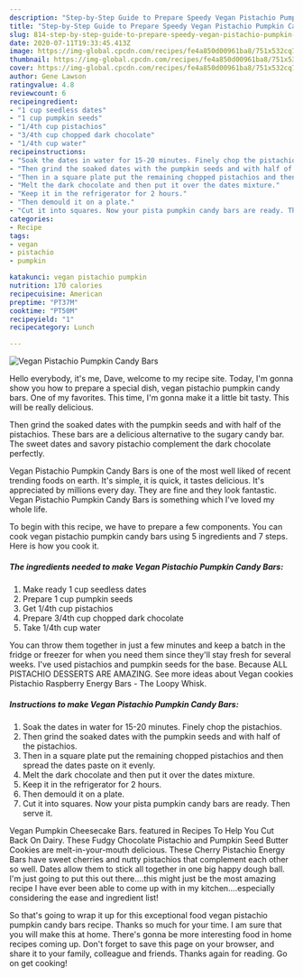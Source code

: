 ```yaml
---
description: "Step-by-Step Guide to Prepare Speedy Vegan Pistachio Pumpkin Candy Bars"
title: "Step-by-Step Guide to Prepare Speedy Vegan Pistachio Pumpkin Candy Bars"
slug: 814-step-by-step-guide-to-prepare-speedy-vegan-pistachio-pumpkin-candy-bars
date: 2020-07-11T19:33:45.413Z
image: https://img-global.cpcdn.com/recipes/fe4a850d00961ba8/751x532cq70/vegan-pistachio-pumpkin-candy-bars-recipe-main-photo.jpg
thumbnail: https://img-global.cpcdn.com/recipes/fe4a850d00961ba8/751x532cq70/vegan-pistachio-pumpkin-candy-bars-recipe-main-photo.jpg
cover: https://img-global.cpcdn.com/recipes/fe4a850d00961ba8/751x532cq70/vegan-pistachio-pumpkin-candy-bars-recipe-main-photo.jpg
author: Gene Lawson
ratingvalue: 4.8
reviewcount: 6
recipeingredient:
- "1 cup seedless dates"
- "1 cup pumpkin seeds"
- "1/4th cup pistachios"
- "3/4th cup chopped dark chocolate"
- "1/4th cup water"
recipeinstructions:
- "Soak the dates in water for 15-20 minutes. Finely chop the pistachios."
- "Then grind the soaked dates with the pumpkin seeds and with half of the pistachios."
- "Then in a square plate put the remaining chopped pistachios and then spread the dates paste on it evenly."
- "Melt the dark chocolate and then put it over the dates mixture."
- "Keep it in the refrigerator for 2 hours."
- "Then demould it on a plate."
- "Cut it into squares. Now your pista pumpkin candy bars are ready. Then serve it."
categories:
- Recipe
tags:
- vegan
- pistachio
- pumpkin

katakunci: vegan pistachio pumpkin 
nutrition: 170 calories
recipecuisine: American
preptime: "PT37M"
cooktime: "PT50M"
recipeyield: "1"
recipecategory: Lunch

---
```



![Vegan Pistachio Pumpkin Candy Bars](https://img-global.cpcdn.com/recipes/fe4a850d00961ba8/751x532cq70/vegan-pistachio-pumpkin-candy-bars-recipe-main-photo.jpg)

Hello everybody, it's me, Dave, welcome to my recipe site. Today, I'm gonna show you how to prepare a special dish, vegan pistachio pumpkin candy bars. One of my favorites. This time, I'm gonna make it a little bit tasty. This will be really delicious.

Then grind the soaked dates with the pumpkin seeds and with half of the pistachios. These bars are a delicious alternative to the sugary candy bar. The sweet dates and savory pistachio complement the dark chocolate perfectly.

Vegan Pistachio Pumpkin Candy Bars is one of the most well liked of recent trending foods on earth. It's simple, it is quick, it tastes delicious. It's appreciated by millions every day. They are fine and they look fantastic. Vegan Pistachio Pumpkin Candy Bars is something which I've loved my whole life.


To begin with this recipe, we have to prepare a few components. You can cook vegan pistachio pumpkin candy bars using 5 ingredients and 7 steps. Here is how you cook it.

<!--inarticleads1-->

##### The ingredients needed to make Vegan Pistachio Pumpkin Candy Bars:

1. Make ready 1 cup seedless dates
1. Prepare 1 cup pumpkin seeds
1. Get 1/4th cup pistachios
1. Prepare 3/4th cup chopped dark chocolate
1. Take 1/4th cup water


You can throw them together in just a few minutes and keep a batch in the fridge or freezer for when you need them since they&#39;ll stay fresh for several weeks. I&#39;ve used pistachios and pumpkin seeds for the base. Because ALL PISTACHIO DESSERTS ARE AMAZING. See more ideas about Vegan cookies Pistachio Raspberry Energy Bars - The Loopy Whisk. 

<!--inarticleads2-->

##### Instructions to make Vegan Pistachio Pumpkin Candy Bars:

1. Soak the dates in water for 15-20 minutes. Finely chop the pistachios.
1. Then grind the soaked dates with the pumpkin seeds and with half of the pistachios.
1. Then in a square plate put the remaining chopped pistachios and then spread the dates paste on it evenly.
1. Melt the dark chocolate and then put it over the dates mixture.
1. Keep it in the refrigerator for 2 hours.
1. Then demould it on a plate.
1. Cut it into squares. Now your pista pumpkin candy bars are ready. Then serve it.


Vegan Pumpkin Cheesecake Bars. featured in Recipes To Help You Cut Back On Dairy. These Fudgy Chocolate Pistachio and Pumpkin Seed Butter Cookies are melt-in-your-mouth delicious. These Cherry Pistachio Energy Bars have sweet cherries and nutty pistachios that complement each other so well. Dates allow them to stick all together in one big happy dough ball. I&#39;m just going to put this out there….this might just be the most amazing recipe I have ever been able to come up with in my kitchen….especially considering the ease and ingredient list! 

So that's going to wrap it up for this exceptional food vegan pistachio pumpkin candy bars recipe. Thanks so much for your time. I am sure that you will make this at home. There's gonna be more interesting food in home recipes coming up. Don't forget to save this page on your browser, and share it to your family, colleague and friends. Thanks again for reading. Go on get cooking!
